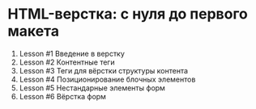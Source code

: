 HTML-верстка: с нуля до первого макета 
=================================================
1. Lesson #1  Введение в верстку
2. Lesson #2 Контентные теги
3. Lesson #3 Теги для вёрстки структуры контента
4. Lesson #4 Позиционирование блочных элементов
5. Lesson #5 Нестандарные элементы форм
6. Lesson #6 Вёрстка форм

